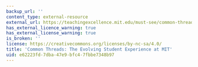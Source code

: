 ```yaml
---
backup_url: ''
content_type: external-resource
external_url: https://teachingexcellence.mit.edu/must-see/common-threads-the-evolving-student-experience-at-mit
has_external_licence_warning: true
has_external_license_warning: true
is_broken: ''
license: https://creativecommons.org/licenses/by-nc-sa/4.0/
title: 'Common Threads: The Evolving Student Experience at MIT'
uid: e62223fd-7dba-47e9-bfc4-7fbbe7348b97
---
```

